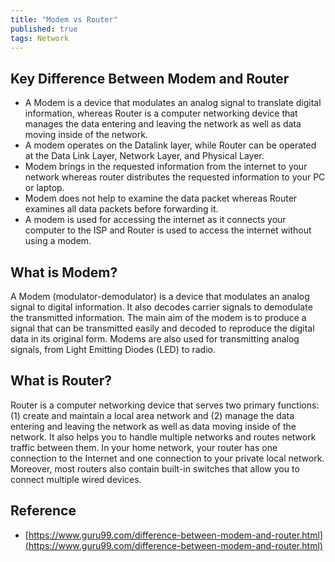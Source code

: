 ```yaml
---
title: "Modem vs Router"
published: true
tags: Network
---
```


## Key Difference Between Modem and Router

- A Modem is a device that modulates an analog signal to translate digital information, whereas Router is a computer networking device that manages the data entering and leaving the network as well as data moving inside of the network.
- A modem operates on the Datalink layer, while Router can be operated at the Data Link Layer, Network Layer, and Physical Layer.
- Modem brings in the requested information from the internet to your network whereas router distributes the requested information to your PC or laptop.
- Modem does not help to examine the data packet whereas Router examines all data packets before forwarding it.
- A modem is used for accessing the internet as it connects your computer to
  the ISP and Router is used to access the internet without using a modem.

## What is Modem?

A Modem (modulator-demodulator) is a device that modulates an analog signal to
digital information. It also decodes carrier signals to demodulate the
transmitted information. The main aim of the modem is to produce a signal that
can be transmitted easily and decoded to reproduce the digital data in its
original form. Modems are also used for transmitting analog signals, from
Light Emitting Diodes (LED) to radio.

## What is Router?

Router is a computer networking device that serves two primary functions: (1)
create and maintain a local area network and (2) manage the data entering and
leaving the network as well as data moving inside of the network. It also
helps you to handle multiple networks and routes network traffic between them.
In your home network, your router has one connection to the Internet and one
connection to your private local network. Moreover, most routers also contain
built-in switches that allow you to connect multiple wired devices.

## Reference

- [https://www.guru99.com/difference-between-modem-and-router.html](https://www.guru99.com/difference-between-modem-and-router.html)